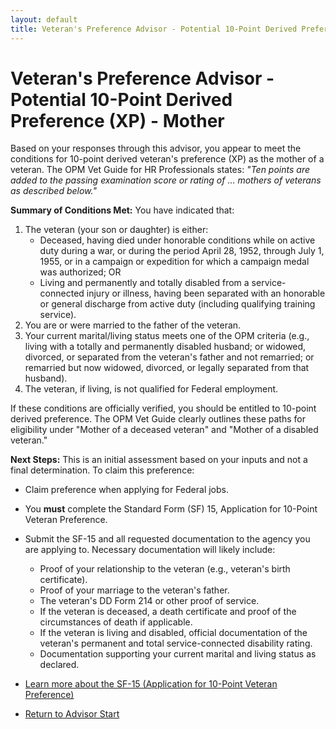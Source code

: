 ```yaml
---
layout: default
title: Veteran's Preference Advisor - Potential 10-Point Derived Preference (XP) - Mother
---
```


# Veteran's Preference Advisor - Potential 10-Point Derived Preference (XP) - Mother

Based on your responses through this advisor, you appear to meet the conditions for 10-point derived veteran's preference (XP) as the mother of a veteran. The OPM Vet Guide for HR Professionals states: *"Ten points are added to the passing examination score or rating of ... mothers of veterans as described below."*

**Summary of Conditions Met:**
You have indicated that:
1.  The veteran (your son or daughter) is either:
    *   Deceased, having died under honorable conditions while on active duty during a war, or during the period April 28, 1952, through July 1, 1955, or in a campaign or expedition for which a campaign medal was authorized; OR
    *   Living and permanently and totally disabled from a service-connected injury or illness, having been separated with an honorable or general discharge from active duty (including qualifying training service).
2.  You are or were married to the father of the veteran.
3.  Your current marital/living status meets one of the OPM criteria (e.g., living with a totally and permanently disabled husband; or widowed, divorced, or separated from the veteran's father and not remarried; or remarried but now widowed, divorced, or legally separated from that husband).
4.  The veteran, if living, is not qualified for Federal employment.

If these conditions are officially verified, you should be entitled to 10-point derived preference. The OPM Vet Guide clearly outlines these paths for eligibility under "Mother of a deceased veteran" and "Mother of a disabled veteran."

**Next Steps:**
This is an initial assessment based on your inputs and not a final determination. To claim this preference:
* Claim preference when applying for Federal jobs.
* You **must** complete the Standard Form (SF) 15, Application for 10-Point Veteran Preference.
* Submit the SF-15 and all requested documentation to the agency you are applying to. Necessary documentation will likely include:
    * Proof of your relationship to the veteran (e.g., veteran's birth certificate).
    * Proof of your marriage to the veteran's father.
    * The veteran's DD Form 214 or other proof of service.
    * If the veteran is deceased, a death certificate and proof of the circumstances of death if applicable.
    * If the veteran is living and disabled, official documentation of the veteran's permanent and total service-connected disability rating.
    * Documentation supporting your current marital and living status as declared.

* [Learn more about the SF-15 (Application for 10-Point Veteran Preference)](./sf15_information.md)
* [Return to Advisor Start](./start.md)
